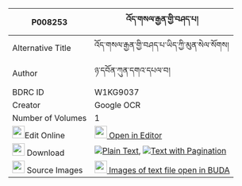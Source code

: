 |P008253|འོད་གསལ་རྒྱན་གྱི་བཤད་པ། 
| --- | --- 
|Alternative Title |འོད་གསལ་རྒྱན་གྱི་བཤད་པ་ཡིད་ཀྱི་མུན་སེལ་སོགས།
|Author| ཉ་དབོན་ཀུན་དགའ་དཔལ་བ།
|BDRC ID | W1KG9037
|Creator | Google OCR
|Number of Volumes| 1
|<img width="25" src="https://img.icons8.com/color/25/000000/edit-property.png">Edit Online| [<img width="25" src="https://avatars.githubusercontent.com/u/45091458?s=200&v=4"> Open in Editor](http://editor.openpecha.org/P008253)
|<img width="25" src="https://img.icons8.com/fluent/48/000000/download-2.png"/>  Download | [![](https://img.icons8.com/color/20/000000/txt.png)Plain Text](https://github.com/Openpecha/P008253/releases/download/v1/osal_gyen_gyi_shepa_plain_P008253.zip), [![](https://img.icons8.com/color/20/000000/txt.png)Text with Pagination](https://github.com/Openpecha/P008253/releases/download/v1/osal_gyen_gyi_shepa_pages_P008253.zip)
|<img width="25" src="https://img.icons8.com/plasticine/100/000000/pictures-folder.png"/>  Source Images | [<img width="25" src="https://library.bdrc.io/icons/BUDA-small.svg"> Images of text file open in BUDA](https://library.bdrc.io/show/bdr:W1KG9037)